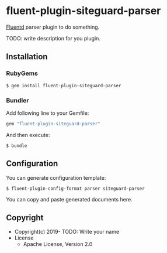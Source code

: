 # fluent-plugin-siteguard-parser

[Fluentd](https://fluentd.org/) parser plugin to do something.

TODO: write description for you plugin.

## Installation

### RubyGems

```
$ gem install fluent-plugin-siteguard-parser
```

### Bundler

Add following line to your Gemfile:

```ruby
gem "fluent-plugin-siteguard-parser"
```

And then execute:

```
$ bundle
```

## Configuration

You can generate configuration template:

```
$ fluent-plugin-config-format parser siteguard-parser
```

You can copy and paste generated documents here.

## Copyright

* Copyright(c) 2019- TODO: Write your name
* License
  * Apache License, Version 2.0
